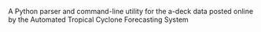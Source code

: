 A Python parser and command-line utility for the a-deck data posted online by the Automated Tropical Cyclone Forecasting System
